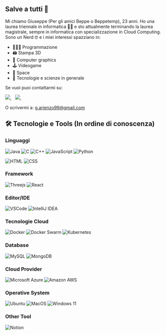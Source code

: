 ## Salve a tutti 👋

Mi chiamo Giuseppe (Per gli amici Beppe o Beppetemp), 23 anni. Ho una laurea triennale in informatica 👨‍🎓 e sto attualmente terminando la laurea magistrale, sempre in informatica con specializzazione in Cloud Computing. Sono un Nerd 🤓 e i miei interessi spazziano in:

- 👨🏻‍💻 Programmazione
- 🖨 Stampa 3D
- 🌆 Computer graphics
- 🕹 Videogame
- 🚀 Space
- 📡 Tecnologie e scienze in generale

Se vuoi puoi contattarmi su:

<p>
    <a href='https://www.linkedin.com/in/garienzo/' target="_blank">
        <img src='https://img.shields.io/badge/linkedin-%230077B5.svg?&style=for-the-badge&logo=linkedin&logoColor=white' />
    </a>&nbsp;&nbsp;
    <a href='https://t.me/BeppeTemp' target="_blank">
        <img src='https://img.shields.io/badge/Telegram-2CA5E0?style=for-the-badge&logo=telegram&logoColor=white' />        
    </a>&nbsp;&nbsp;
</p>

O scrivermi a: g.arienzo99@gmail.com


## 🛠️ Tecnologie e Tools (In ordine di conoscenza)

### Linguaggi

![Java](https://img.shields.io/badge/Java-ED8B00?style=for-the-badge&logo=java&logoColor=white)
![C](https://img.shields.io/badge/C-00599C?style=for-the-badge&logo=c&logoColor=white)
![C++](https://img.shields.io/badge/C%2B%2B-00599C?style=for-the-badge&logo=c%2B%2B&logoColor=white)
![JavaScript](https://img.shields.io/badge/JavaScript-F7DF1E?style=for-the-badge&logo=javascript&logoColor=black)
![Python](https://img.shields.io/badge/Python-3776AB?style=for-the-badge&logo=python&logoColor=white)

![HTML](https://img.shields.io/badge/HTML-239120?style=for-the-badge&logo=html5&logoColor=white)
![CSS](https://img.shields.io/badge/CSS-239120?&style=for-the-badge&logo=css3&logoColor=white)

### Framework

![Threejs](https://img.shields.io/badge/threejs-black?style=for-the-badge&logo=three.js&logoColor=white)
![React](https://img.shields.io/badge/React-20232A?style=for-the-badge&logo=react&logoColor=61DAFB)

### Editor/IDE

![VSCode](https://img.shields.io/badge/Visual_Studio_Code-0078D4?style=for-the-badge&logo=visual%20studio%20code&logoColor=white)
![IntelliJ IDEA](https://img.shields.io/badge/IntelliJ_IDEA-000000.svg?style=for-the-badge&logo=intellij-idea&logoColor=white)

### Tecnologie Cloud

![Docker](https://img.shields.io/badge/docker-%230db7ed.svg?style=for-the-badge&logo=docker&logoColor=white)
![Docker Swarm](https://img.shields.io/badge/docker-swarm-%230db7ed.svg?style=for-the-badge&logo=docker&logoColor=white)
![Kubernetes](https://img.shields.io/badge/kubernetes-%23326ce5.svg?style=for-the-badge&logo=kubernetes&logoColor=white)

### Database

![MySQL](https://img.shields.io/badge/MySQL-00000F?style=for-the-badge&logo=mysql&logoColor=white)
![MongoDB](https://img.shields.io/badge/MongoDB-4EA94B?style=for-the-badge&logo=mongodb&logoColor=white)

### Cloud Provider

![Microsoft Azure](https://img.shields.io/badge/Microsoft_Azure-0089D6?style=for-the-badge&logo=microsoft-azure&logoColor=white)
![Amazon AWS](https://img.shields.io/badge/Amazon_AWS-232F3E?style=for-the-badge&logo=amazon-aws&logoColor=white)

### Operative System

![Ubuntu](https://img.shields.io/badge/Ubuntu-E95420?style=for-the-badge&logo=ubuntu&logoColor=white)
![MacOS](https://img.shields.io/badge/mac%20os-000000?style=for-the-badge&logo=apple&logoColor=white)
![Windows 11](https://img.shields.io/badge/Windows-0078D6?style=for-the-badge&logo=windows&logoColor=white)

### Other Tool

![Notion](https://img.shields.io/badge/Notion-000000?style=for-the-badge&logo=notion&logoColor=white)
